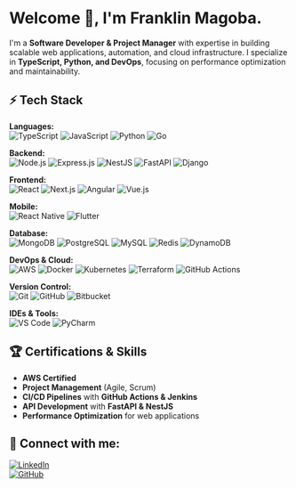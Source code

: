 # Welcome 👋, I'm Franklin Magoba.

I'm a **Software Developer & Project Manager** with expertise in building scalable web applications, automation, and cloud infrastructure. I specialize in **TypeScript, Python, and DevOps**, focusing on performance optimization and maintainability.

## ⚡ Tech Stack

**Languages:**  
![TypeScript](https://img.shields.io/badge/-TypeScript-3178C6?style=flat&logo=typescript&logoColor=white) ![JavaScript](https://img.shields.io/badge/-JavaScript-F7DF1E?style=flat&logo=javascript&logoColor=black) ![Python](https://img.shields.io/badge/-Python-3776AB?style=flat&logo=python&logoColor=white) ![Go](https://img.shields.io/badge/-Go-00ADD8?style=flat&logo=go&logoColor=white)

**Backend:**  
![Node.js](https://img.shields.io/badge/-Node.js-339933?style=flat&logo=node.js&logoColor=white) ![Express.js](https://img.shields.io/badge/-Express.js-000000?style=flat&logo=express&logoColor=white) ![NestJS](https://img.shields.io/badge/-NestJS-E0234E?style=flat&logo=nestjs&logoColor=white) ![FastAPI](https://img.shields.io/badge/-FastAPI-009688?style=flat&logo=fastapi&logoColor=white) ![Django](https://img.shields.io/badge/-Django-092E20?style=flat&logo=django&logoColor=white)

**Frontend:**  
![React](https://img.shields.io/badge/-React-61DAFB?style=flat&logo=react&logoColor=black) ![Next.js](https://img.shields.io/badge/-Next.js-000000?style=flat&logo=next.js&logoColor=white) ![Angular](https://img.shields.io/badge/-Angular-DD0031?style=flat&logo=angular&logoColor=white) ![Vue.js](https://img.shields.io/badge/-Vue.js-4FC08D?style=flat&logo=vue.js&logoColor=white)

**Mobile:**  
![React Native](https://img.shields.io/badge/-React%20Native-61DAFB?style=flat&logo=react&logoColor=black) ![Flutter](https://img.shields.io/badge/-Flutter-02569B?style=flat&logo=flutter&logoColor=white)

**Database:**  
![MongoDB](https://img.shields.io/badge/-MongoDB-47A248?style=flat&logo=mongodb&logoColor=white) ![PostgreSQL](https://img.shields.io/badge/-PostgreSQL-336791?style=flat&logo=postgresql&logoColor=white) ![MySQL](https://img.shields.io/badge/-MySQL-4479A1?style=flat&logo=mysql&logoColor=white) ![Redis](https://img.shields.io/badge/-Redis-DC382D?style=flat&logo=redis&logoColor=white) ![DynamoDB](https://img.shields.io/badge/-DynamoDB-4053D6?style=flat&logo=amazon-dynamodb&logoColor=white)

**DevOps & Cloud:**  
![AWS](https://img.shields.io/badge/-AWS-232F3E?style=flat&logo=amazon-aws&logoColor=white) ![Docker](https://img.shields.io/badge/-Docker-2496ED?style=flat&logo=docker&logoColor=white) ![Kubernetes](https://img.shields.io/badge/-Kubernetes-326CE5?style=flat&logo=kubernetes&logoColor=white) ![Terraform](https://img.shields.io/badge/-Terraform-623CE4?style=flat&logo=terraform&logoColor=white) ![GitHub Actions](https://img.shields.io/badge/-GitHub%20Actions-2088FF?style=flat&logo=github-actions&logoColor=white)

**Version Control:**  
![Git](https://img.shields.io/badge/-Git-F05032?style=flat&logo=git&logoColor=white) ![GitHub](https://img.shields.io/badge/-GitHub-181717?style=flat&logo=github&logoColor=white) ![Bitbucket](https://img.shields.io/badge/-Bitbucket-0052CC?style=flat&logo=bitbucket&logoColor=white)

**IDEs & Tools:**  
![VS Code](https://img.shields.io/badge/-Visual%20Studio%20Code-007ACC?style=flat&logo=visual-studio-code&logoColor=white) ![PyCharm](https://img.shields.io/badge/-PyCharm-000000?style=flat&logo=pycharm&logoColor=white)

## 🏆 Certifications & Skills
- **AWS Certified**  
- **Project Management** (Agile, Scrum)  
- **CI/CD Pipelines** with **GitHub Actions & Jenkins**  
- **API Development** with **FastAPI & NestJS**  
- **Performance Optimization** for web applications  

## 📩 Connect with me:  
[![LinkedIn](https://img.shields.io/badge/-LinkedIn-0077B5?style=flat&logo=linkedin&logoColor=white)](https://www.linkedin.com/in/franklin-magoba-9b5598100)  
[![GitHub](https://img.shields.io/badge/-GitHub-181717?style=flat&logo=github&logoColor=white)](https://github.com/frankMagoba)
